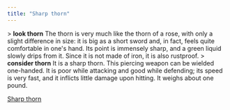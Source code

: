 ```yaml
---
title: "Sharp thorn"
---
```


\> **look thorn**
The thorn is very much like the thorn of a rose, with only a slight
difference
in size: it is big as a short sword and, in fact, feels quite
comfortable in
one's hand. Its point is immensely sharp, and a green liquid slowly
drips from
it. Since it is not made of iron, it is also rustproof.
\> **consider thorn**
It is a sharp thorn.
This piercing weapon can be wielded one-handed.
It is poor while attacking and good while defending; its speed is very
fast, and it inflicts little damage upon hitting.
It weighs about one pound.

[Sharp thorn](Category:_Piercing_weapons "wikilink")